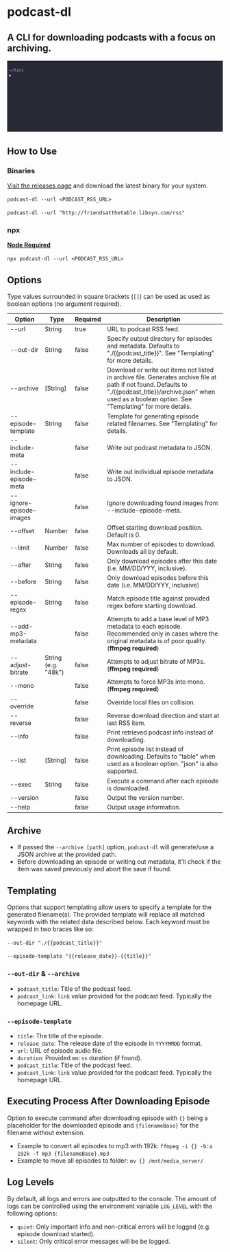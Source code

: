 # podcast-dl

## A CLI for downloading podcasts with a focus on archiving.

![podcast-dl example gif](./docs/podcast-dl-example.gif)

## How to Use

### Binaries

[Visit the releases page](https://github.com/lightpohl/podcast-dl/releases) and download the latest binary for your system.

`podcast-dl --url <PODCAST_RSS_URL>`

`podcast-dl --url "http://friendsatthetable.libsyn.com/rss"`

### npx

**[Node Required](https://nodejs.org/en/)**

`npx podcast-dl --url <PODCAST_RSS_URL>`

## Options

Type values surrounded in square brackets (`[]`) can be used as used as boolean options (no argument required).

| Option                  | Type                | Required | Description                                                                                                                                                                                                           |
| ----------------------- | ------------------- | -------- | --------------------------------------------------------------------------------------------------------------------------------------------------------------------------------------------------------------------- |
| --url                   | String              | true     | URL to podcast RSS feed.                                                                                                                                                                                              |
| --out-dir               | String              | false    | Specify output directory for episodes and metadata. Defaults to "./{{podcast_title}}". See "Templating" for more details.                                                                                             |
| --archive               | [String]            | false    | Download or write out items not listed in archive file. Generates archive file at path if not found. Defaults to "./{{podcast_title}}/archive.json" when used as a boolean option. See "Templating" for more details. |
| --episode-template      | String              | false    | Template for generating episode related filenames. See "Templating" for details.                                                                                                                                      |
| --include-meta          |                     | false    | Write out podcast metadata to JSON.                                                                                                                                                                                   |
| --include-episode-meta  |                     | false    | Write out individual episode metadata to JSON.                                                                                                                                                                        |
| --ignore-episode-images |                     | false    | Ignore downloading found images from --include-episode-meta.                                                                                                                                                          |
| --offset                | Number              | false    | Offset starting download position. Default is 0.                                                                                                                                                                      |
| --limit                 | Number              | false    | Max number of episodes to download. Downloads all by default.                                                                                                                                                         |
| --after                 | String              | false    | Only download episodes after this date (i.e. MM/DD/YYY, inclusive).                                                                                                                                                   |
| --before                | String              | false    | Only download episodes before this date (i.e. MM/DD/YYY, inclusive)                                                                                                                                                   |
| --episode-regex         | String              | false    | Match episode title against provided regex before starting download.                                                                                                                                                  |
| --add-mp3-metadata      |                     | false    | Attempts to add a base level of MP3 metadata to each episode. Recommended only in cases where the original metadata is of poor quality. (**ffmpeg required**)                                                         |
| --adjust-bitrate        | String (e.g. "48k") | false    | Attempts to adjust bitrate of MP3s. (**ffmpeg required**)                                                                                                                                                             |
| --mono                  |                     | false    | Attempts to force MP3s into mono. (**ffmpeg required**)                                                                                                                                                               |
| --override              |                     | false    | Override local files on collision.                                                                                                                                                                                    |
| --reverse               |                     | false    | Reverse download direction and start at last RSS item.                                                                                                                                                                |
| --info                  |                     | false    | Print retrieved podcast info instead of downloading.                                                                                                                                                                  |
| --list                  | [String]            | false    | Print episode list instead of downloading. Defaults to "table" when used as a boolean option. "json" is also supported.                                                                                               |
| --exec                  | String              | false    | Execute a command after each episode is downloaded.                                                                                                                                                                   |
| --version               |                     | false    | Output the version number.                                                                                                                                                                                            |
| --help                  |                     | false    | Output usage information.                                                                                                                                                                                             |

## Archive

- If passed the `--archive [path]` option, `podcast-dl` will generate/use a JSON archive at the provided path.
- Before downloading an episode or writing out metadata, it'll check if the item was saved previously and abort the save if found.

## Templating

Options that support templating allow users to specify a template for the generated filename(s). The provided template will replace all matched keywords with the related data described below. Each keyword must be wrapped in two braces like so:

`--out-dir "./{{podcast_title}}"`

`--episode-template "{{release_date}}-{{title}}"`

### `--out-dir` & `--archive`

- `podcast_title`: Title of the podcast feed.
- `podcast_link`: `link` value provided for the podcast feed. Typically the homepage URL.

### `--episode-template`

- `title`: The title of the episode.
- `release_date`: The release date of the episode in `YYYYMMDD` format.
- `url`: URL of episode audio file.
- `duration`: Provided `mm:ss` duration (if found).
- `podcast_title`: Title of the podcast feed.
- `podcast_link`: `link` value provided for the podcast feed. Typically the homepage URL.

## Executing Process After Downloading Episode

Option to execute command after downloading episode with `{}` being a placeholder for the downloaded episode and `{filenameBase}` for the filename without extension.

- Example to convert all episodes to mp3 with 192k: `ffmpeg -i {} -b:a 192k -f mp3 {filenameBase}.mp3`
- Example to move all episodes to folder: `mv {} /mnt/media_server/`

## Log Levels

By default, all logs and errors are outputted to the console. The amount of logs can be controlled using the environment variable `LOG_LEVEL` with the following options:

- `quiet`: Only important info and non-critical errors will be logged (e.g. episode download started).
- `silent`: Only critical error messages will be be logged.
